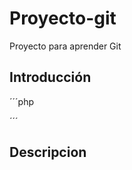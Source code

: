 # Proyecto-git
Proyecto para aprender Git

## Introducción
´´´php
<?php phpinfo();?>
´´´
## Descripcion
